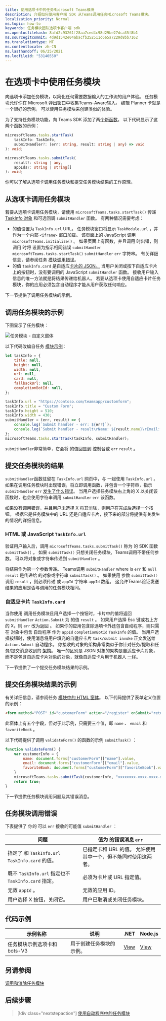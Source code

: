 ```yaml
---
title: 使用选项卡中的任务Microsoft Teams模块
description: 介绍如何使用客户端 SDK 从Teams调用任务Microsoft Teams模块。
localization_priority: Normal
ms.topic: how-to
keywords: 任务模块团队选项卡客户端 sdk
ms.openlocfilehash: 8afd2c93261f28aa7ced4c98d29be27dca35f8b1
ms.sourcegitcommit: 4d9d1542e04abacfb252511c665a7229d8bb7162
ms.translationtype: MT
ms.contentlocale: zh-CN
ms.lasthandoff: 06/25/2021
ms.locfileid: "53140550"
---
```

# <a name="use-task-modules-in-tabs"></a>在选项卡中使用任务模块

向选项卡添加任务模块，以简化任何需要数据输入的工作流的用户体验。 任务模块允许你在 Microsoft 弹出窗口中收集Teams-Aware输入。 编辑 Planner 卡就是一个很好的示例。 可以使用任务模块来创建类似的体验。

为了支持任务模块功能，向 Teams SDK 添加了两[个新函数](/javascript/api/overview/msteams-client)。 以下代码显示了这两个函数的示例：

```typescript
microsoftTeams.tasks.startTask(
    taskInfo: TaskInfo,
    submitHandler?: (err: string, result: string | any) => void
): void;

microsoftTeams.tasks.submitTask(
    result?: string | any,
    appIds?: string | string[]
): void;
```

你可以了解从选项卡调用任务模块和提交任务模块结果的工作原理。

## <a name="invoke-a-task-module-from-a-tab"></a>从选项卡调用任务模块

若要从选项卡调用任务模块，请使用 `microsoftTeams.tasks.startTask()` 传递 [TaskInfo 对象](~/task-modules-and-cards/task-modules/invoking-task-modules.md#the-taskinfo-object) 和可选回调 `submitHandler` 函数。 有两种情况需要考虑：

* 的值设置为 `TaskInfo.url` URL。 任务模块窗口将显示 `TaskModule.url` ，并作为一个内部 `<iframe>` 窗口加载。 该页面上的 JavaScript 调用 `microsoftTeams.initialize()` 。 如果页面上有函数，并且调用 时出错，则调用 时将 设置为指示相同错误 `submitHandler` `microsoftTeams.tasks.startTask()` `submitHandler` `err` 字符串。 有关详细信息，请参阅任务 [模块调用错误](#task-module-invocation-errors)。
* 的值 `taskInfo.card` 是自适应[卡片的 JSON。](~/task-modules-and-cards/task-modules/invoking-task-modules.md#adaptive-card-or-adaptive-card-bot-card-attachment) 当用户关闭或按下自适应卡片上的按钮时，没有要调用的 JavaScript `submitHandler` 函数。 接收用户输入信息的唯一方法就是将结果传递给机器人。 若要从选项卡使用自适应卡片任务模块，你的应用必须包含自动程序才能从用户获取任何响应。

下一节提供了调用任务模块的示例。

## <a name="example-of-invoking-a-task-module"></a>调用任务模块的示例

下图显示了任务模块：

![任务模块 - 自定义窗体](~/assets/images/task-module/task-module-custom-form.png)

以下代码改编自任务 [模块示例](~/task-modules-and-cards/task-modules/invoking-task-modules.md#code-sample)：

```javascript
let taskInfo = {
    title: null,
    height: null,
    width: null,
    url: null,
    card: null,
    fallbackUrl: null,
    completionBotId: null,
};

taskInfo.url = "https://contoso.com/teamsapp/customform";
taskInfo.title = "Custom Form";
taskInfo.height = 510;
taskInfo.width = 430;
submitHandler = (err, result) => {
    console.log(`Submit handler - err: ${err}`);
    console.log(`Submit handler - result\rName: ${result.name}\rEmail: ${result.email}\rFavorite book: ${result.favoriteBook}`);
};
microsoftTeams.tasks.startTask(taskInfo, submitHandler);
```

`submitHandler`非常简单，它会将 的值回显到 控制台或 `err` `result` 。

## <a name="submit-the-result-of-a-task-module"></a>提交任务模块的结果

`submitHandler`函数驻留在 `TaskInfo.url` 网页中，与 一起使用 `TaskInfo.url` 。 如果在调用任务模块时出现错误，将立即调用函数，并包含一个字符串，指示 `submitHandler` `err` [发生了什么错误](#task-module-invocation-errors)。 当用户选择任务模块右上角的 X 以关闭该函数时，也会使用字符串调用 `submitHandler` `err` 该函数。

如果没有调用错误，并且用户未选择 X 将其消除，则用户在完成后选择一个按钮。 根据它是任务模块中的 URL 还是自适应卡片，接下来的部分将提供有关发生的情况的详细信息。

### <a name="html-or-javascript-taskinfourl"></a>HTML 或 JavaScript `TaskInfo.url`

验证用户输入后，调用 `microsoftTeams.tasks.submitTask()` 称为 的 SDK 函数 `submitTask()` 。 如果 `submitTask()` 只想关闭任务模块，Teams调用不带任何参数。 可以将对象或字符串传递到 `submitHandler` 。

将结果作为第一个参数传递。 Teams调用 `submitHandler` where is `err` 和 `null` `result` 是传递给 的对象或字符串 `submitTask()` 。 如果使用 参数 `submitTask()` 调用 `result` ，则必须传递 或 `appId` 字符串 `appId` 数组。 这允许Teams验证发送结果的应用是否与调用的任务模块相同。

### <a name="adaptive-card-taskinfocard"></a>自适应卡片 `TaskInfo.card`

当你使用 调用任务模块且用户选择一个按钮时，卡片中的值将返回 `submitHandler` `Action.Submit` 为 的值 `result` 。 如果用户选择 Esc 键或右上方的 X，则 `err` 改为返回 。 如果你的应用包含除选项卡外还包含自动程序，则只需在 对象中包含 自动程序 作为 `appId` `completionBotId` `TaskInfo` 的值。 当用户选择按钮时，使用消息将用户填充的自适应卡片 `task/submit invoke` 正文发送给 `Action.Submit` 自动程序。 你接收的对象的架构非常类似于你针对任务/提取和任务/提交消息收到的 [架构](~/task-modules-and-cards/task-modules/task-modules-bots.md#payload-of-taskfetch-and-tasksubmit-messages)。 唯一的区别是 JSON 对象的架构是自适应卡片对象，而不是包含自适应卡片对象的对象，就像自适应卡片用于机器人 [一样](~/task-modules-and-cards/task-modules/task-modules-bots.md#payload-of-taskfetch-and-tasksubmit-messages)。

下一节提供了一个提交任务模块结果的示例。

## <a name="example-of-submitting-the-result-of-a-task-module"></a>提交任务模块结果的示例

有关详细信息，请参阅任务 [模块中的 HTML 窗体](#example-of-invoking-a-task-module)。 以下代码提供了表单定义位置的示例：

```html
<form method="POST" id="customerForm" action="/register" onSubmit="return validateForm()">
```

此窗体上有五个字段，但对于此示例，只需要三个值，即 `name` 、 `email` 和 `favoriteBook` 。

以下代码提供了调用 `validateForm()` 的函数的示例 `submitTask()` ：

```javascript
function validateForm() {
    var customerInfo = {
        name: document.forms["customerForm"]["name"].value,
        email: document.forms["customerForm"]["email"].value,
        favoriteBook: document.forms["customerForm"]["favoriteBook"].value
    }
    microsoftTeams.tasks.submitTask(customerInfo, "xxxxxxxx-xxxx-xxxx-xxxx-xxxxxxxxxxxx");
    return true;
}
```

下一节提供任务模块调用问题及其错误消息。

## <a name="task-module-invocation-errors"></a>任务模块调用错误

下表提供了 你的 可以 `err` 接收的可能值 `submitHandler` ：

| 问题 | 值为 的错误消息 `err` |
| ------- | ------------------------------ |
| 指定了 和 `TaskInfo.url` `TaskInfo.card` 的值。 | 已指定卡和 URL 的值。 允许使用其中一个，但不能同时使用这两者。 |
| 既不 `TaskInfo.url` 指定也不 `TaskInfo.card` 指定。 | 必须为卡片或 URL 指定值。 |
| 无效 `appId` 。 | 无效的应用 ID。 |
| 用户选择 X 按钮，关闭它。 | 用户已取消或关闭任务模块。 |

## <a name="code-sample"></a>代码示例

|示例名称 | 说明 | .NET | Node.js|
|----------------|-----------------|--------------|----------------|
|任务模块示例选项卡和 bots-V3 | 用于创建任务模块的示例。 |[View](https://github.com/OfficeDev/Microsoft-Teams-Samples/tree/main/samples/app-task-module/csharp)|[View](https://github.com/OfficeDev/Microsoft-Teams-Samples/tree/main/samples/app-task-module/nodejs)| 

## <a name="see-also"></a>另请参阅

[调用和消除任务模块](~/task-modules-and-cards/task-modules/invoking-task-modules.md)

## <a name="next-step"></a>后续步骤

> [!div class="nextstepaction"]
> [使用自动程序中的任务模块](~/task-modules-and-cards/task-modules/task-modules-bots.md)
